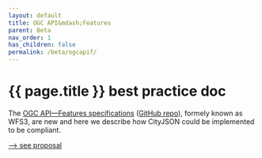 ```yaml
---
layout: default
title: OGC API&mdash;Features
parent: Beta
nav_order: 1
has_children: false
permalink: /beta/ogcapif/
---
```


<h1>{{ page.title }} <span class="label label-purple">best practice doc</span></h1>

The [OGC API&mdash;Features specifications](http://docs.opengeospatial.org/is/17-069r3/17-069r3.html) ([GitHub repo](https://github.com/opengeospatial/ogcapi-features)), formely known as WFS3, are new and here we describe how CityJSON could be implemented to be compliant.

[--> see proposal](https://github.com/hugoledoux/cityjson_ogcapi)